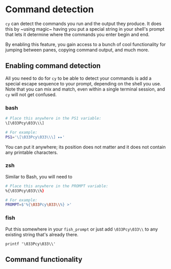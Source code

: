 # Command detection

`cy` can detect the commands you run and the output they produce. It does this by ~using magic~ having you put a special string in your shell's prompt that lets it determine where the commands you enter begin and end.

By enabling this feature, you gain access to a bunch of cool functionality for jumping between panes, copying command output, and much more.

## Enabling command detection

All you need to do for `cy` to be able to detect your commands is add a special escape sequence to your prompt, depending on the shell you use. Note that you can mix and match, even within a single terminal session, and `cy` will not get confused.

### bash

```bash
# Place this anywhere in the PS1 variable:
\[\033Pcy\033\\\]

# For example:
PS1='\[\033Pcy\033\\\] ▸▸'
```

You can put it anywhere; its position does not matter and it does not contain any printable characters.

### zsh

Similar to Bash, you will need to

```zsh
# Place this anywhere in the PROMPT variable:
%{\033Pcy\033\\%}

# For example:
PROMPT=$'%{\033Pcy\033\\%} >'
```

### fish

Put this somewhere in your `fish_prompt` or just add `\033Pcy\033\\` to any existing string that's already there.

```fish
printf '\033Pcy\033\\'
```

## Command functionality


